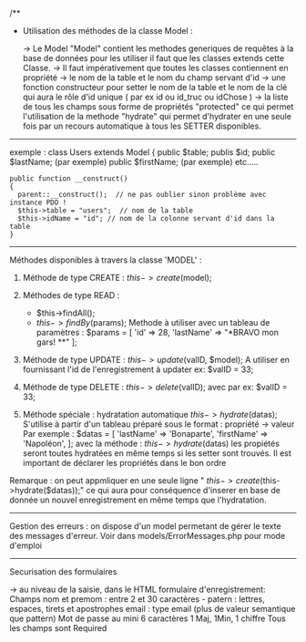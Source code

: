 /\*\*

- Utilisation des méthodes de la classe Model :

  -> Le Model "Model" contient les methodes generiques de requêtes à la base de données
  pour les utiliser il faut que les classes extends cette Classe.
  -> Il faut impérativement que toutes les classes contiennent en propriété
  -> le nom de la table et le nom du champ servant d'id
  -> une fonction constructeur pour setter le nom de la table et le nom de la clé qui aura le rôle d'id unique ( par ex id ou id_truc ou idChose )
  -> la liste de tous les champs sous forme de propriétés "protected" ce qui permet l'utilisation de la methode "hydrate" qui permet d'hydrater en une seule fois par un recours automatique à tous les SETTER disponibles.

---

exemple :
class Users extends Model
{
public $table;
publis $id;
public $lastName; (par exemple)
public $firstName; (par exemple)
etc.....

    public function __construct()
    {
      parent::__construct();  // ne pas oublier sinon problème avec instance PDO !
      $this->table = "users";  // nom de la table
      $this->idName = "id"; // nom de la colonne servant d'id dans la table
    }

---

Méthodes disponibles à travers la classe 'MODEL' :

1. Méthode de type CREATE :
   $this->create($model);

2. Méthodes de type READ :

   - $this->findAll();
   - $this->findBy($params);
     Methode à utiliser avec un tableau de paramètres :
     $params = [
     'id' => 28,
     'lastName' => "*BRAVO mon gars! **"
     ];

3. Méthode de type UPDATE :
   $this->update($valID, $model);
   A utiliser en fournissant l'id de l'enregistrement à updater ex: $valID = 33;

4. Méthode de type DELETE :
   $this->delete($valID); avec par ex: $valID = 33;

5. Méthode spéciale : hydratation automatique
   $this->hydrate($datas);
   S'utilise à partir d'un tableau préparé sous le format : propriété -> valeur
   Par exemple :
   $datas = [
            'lastName' => 'Bonaparte',
            'firstName' => 'Napoléon',
        ];
  avec la méthode :  $this->hydrate($datas) les propiétés seront toutes hydratées en même temps si les setter sont trouvés.
   Il est important de déclarer les propriétés dans le bon ordre

Remarque : on peut appmliquer en une seule ligne " $this->create($this->hydrate($datas));" ce qui aura pour conséquence d'inserer en base de donnée un nouvel enregistrement en même temps que l'hydratation.

---

Gestion des erreurs : on dispose d'un model permetant de gérer le texte des messages d'erreur.
Voir dans models/ErrorMessages.php pour mode d'emploi

---

Securisation des formulaires

-> au niveau de la saisie, dans le HTML formulaire d'enregistrement:
Champs nom et premom : entre 2 et 30 caractères - patern : lettres, espaces, tirets et apostrophes
email :  type email (plus de valeur semantique que pattern)
Mot de passe au mini 6 caractères 1 Maj, 1Min, 1 chiffre
Tous les champs sont Required
